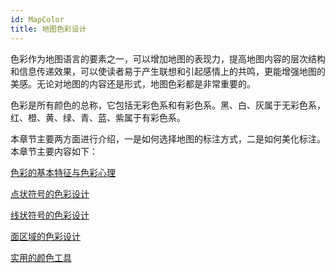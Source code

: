 ```yaml
---
id: MapColor
title: 地图色彩设计
---
```

色彩作为地图语言的要素之一，可以增加地图的表现力，提高地图内容的层次结构和信息传递效果，可以使读者易于产生联想和引起感情上的共鸣，更能增强地图的美感。无论对地图的内容还是形式，地图色彩都是非常重要的。

色彩是所有颜色的总称，它包括无彩色系和有彩色系。黑、白、灰属于无彩色系，红、橙、黄、绿、青、蓝、紫属于有彩色系。

本章节主要两方面进行介绍，一是如何选择地图的标注方式，二是如何美化标注。本章节主要内容如下：


[色彩的基本特征与色彩心理](ColorCharacteristicsAndPsychology)

 [点状符号的色彩设计](SymbolColorDesign)

 [线状符号的色彩设计](LineColorDesign)

 [面区域的色彩设计](PolygonColorDesign)

 [实用的颜色工具](ColorTools)

